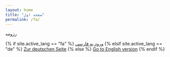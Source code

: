 ```yaml
---
layout: home
title: "صفحه اول"
permalink: /fa/
---
```

رزومه

{% if site.active_lang == "fa" %}
  [ورود به فارسی](/fa/)
{% elsif site.active_lang == "de" %}
  [Zur deutschen Seite](/de/)
{% else %}
  [Go to English version](/en/)
{% endif %}
